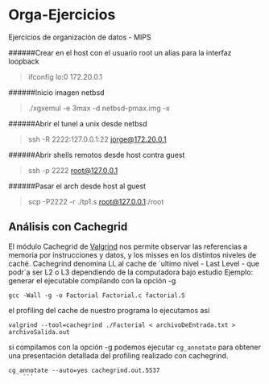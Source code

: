 # Orga-Ejercicios
Ejercicios de organización de datos - MIPS

######Crear en el host con el usuario root un alias para la interfaz loopback
>ifconfig lo:0 172.20.0.1

######Inicio imagen netbsd
>./xgxemul -e 3max -d netbsd-pmax.img -x

######Abrir el tunel a unix desde netbsd
>ssh -R 2222:127.0.0.1:22 jorge@172.20.0.1

######Abrir shells remotos desde host contra guest
>ssh -p 2222 root@127.0.0.1

######Pasar el arch desde host al guest
>scp -P2222 -r ./tp1.s root@127.0.0.1:/root

## Análisis con Cachegrid
El módulo Cachegrid de [Valgrind](http://valgrind.org/) nos permite observar las referencias a memoria por instrucciones y datos, y los misses en los distintos niveles de caché. 
Cachegrind denomina LL al cache de ´ultimo nivel - Last Level - que podr´a ser L2 o L3 dependiendo de la computadora bajo estudio
Ejemplo:
generar el ejecutable compilando con la opción -g
```
gcc -Wall -g -o Factorial Factorial.c factorial.S
```
el profiling del cache de nuestro programa lo ejecutamos así
```
valgrind --tool=cachegrind ./Factorial < archivoDeEntrada.txt > archivoSalida.out
```
si compilamos con la opción -g podemos ejecutar `cg_annotate` para obtener una presentación detallada del profiling realizado con cachegrind.
```
cg_annotate --auto=yes cachegrind.out.5537
	```
